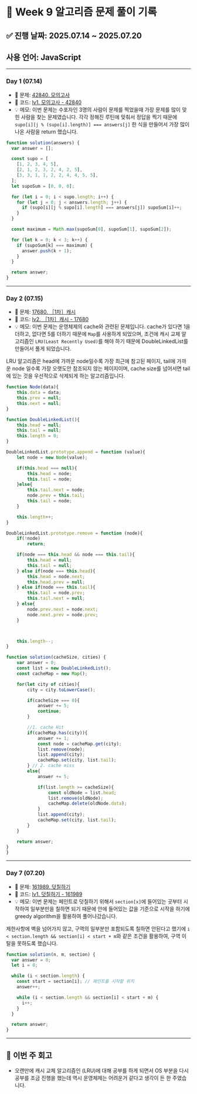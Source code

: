# 📘 Week 9 알고리즘 문제 풀이 기록

## ✅ 진행 날짜: 2025.07.14 ~ 2025.07.20

## 사용 언어: JavaScript

---

### Day 1 (07.14)

- 🔗 문제: [42840. 모의고사 ](https://school.programmers.co.kr/learn/courses/30/lessons/42840)
- 📁 코드: [lv1. 모의고사 - 42840](https://github.com/jamminP/javascript-algorithms/tree/main/%ED%94%84%EB%A1%9C%EA%B7%B8%EB%9E%98%EB%A8%B8%EC%8A%A4/1/42840.%E2%80%85%EB%AA%A8%EC%9D%98%EA%B3%A0%EC%82%AC)
- 💡 메모: 이번 문제는 수포자인 3명의 사람이 문제를 찍었을때 가장 문제를 많이 맞힌 사람을 찾는 문제였습니다. 각각 정해진 루틴에 맞춰서 정답을 찍기 때문에 `supo[i][j % (supo[i].length)] === answers[j]` 한 식을 만들어서 가장 많이 나온 사람을 return 했습니다.

```js
function solution(answers) {
  var answer = [];

  const supo = [
    [1, 2, 3, 4, 5],
    [2, 1, 2, 3, 2, 4, 2, 5],
    [3, 3, 1, 1, 2, 2, 4, 4, 5, 5],
  ];
  let supoSum = [0, 0, 0];

  for (let i = 0; i < supo.length; i++) {
    for (let j = 0; j < answers.length; j++) {
      if (supo[i][j % supo[i].length] === answers[j]) supoSum[i]++;
    }
  }

  const maximum = Math.max(supoSum[0], supoSum[1], supoSum[2]);

  for (let k = 0; k < 3; k++) {
    if (supoSum[k] === maximum) {
      answer.push(k + 1);
    }
  }

  return answer;
}
```

---

### Day 2 (07.15)

- 🔗 문제: [17680. ［1차］캐시](https://school.programmers.co.kr/learn/courses/30/lessons/17680)
- 📁 코드: [lv2. ［1차］캐시 - 17680](https://github.com/jamminP/javascript-algorithms/tree/main/%ED%94%84%EB%A1%9C%EA%B7%B8%EB%9E%98%EB%A8%B8%EC%8A%A4/2/17680.%E2%80%85%EF%BC%BB1%EC%B0%A8%EF%BC%BD%E2%80%85%EC%BA%90%EC%8B%9C)
- 💡 메모: 이번 문제는 운영체제의 cache와 관련된 문제입니다. cache가 있다면 1을 더하고, 없다면 5를 더하기 때문에 `Map`를 사용하게 되었으며, 조건에 캐시 교체 알고리즘인 `LRU(Least Recently Used)`를 해야 하기 때문에 DoubleLinkedList를 만들어서 풀게 되었습니다.

LRU 알고리즘은 head에 가까운 node일수록 가장 최근에 참고된 페이지, tail에 가까운 node 일수록 가장 오랫도안 참조되지 않는 페이지이며, cache size를 넘어서면 tail에 있는 것을 우선적으로 삭제되게 하는 알고리즘입니다.

```js
function Node(data){
    this.data = data;
    this.prev = null;
    this.next = null;
}

function DoubleLinkedList(){
    this.head = null;
    this.tail = null;
    this.length = 0;
}

DoubleLinkedList.prototype.append = function (value){
    let node = new Node(value);

    if(this.head === null){
        this.head = node;
        this.tail = node;
    }else{
        this.tail.next = node;
        node.prev = this.tail;
        this.tail = node;
    }

    this.length++;
}

DoubleLinkedList.prototype.remove = function (node){
    if(!node)
        return;

    if(node === this.head && node === this.tail){
        this.head = null;
        this.tail = null;
    } else if(node === this.head){
        this.head = node.next;
        this.head.prev = null;
    } else if(node === this.tail){
        this.tail = node.prev;
        this.tail.next = null;
    } else{
        node.prev.next = node.next;
        node.next.prev = node.prev;
    }



    this.length--;
}

function solution(cacheSize, cities) {
    var answer = 0;
    const list = new DoubleLinkedList();
    const cacheMap = new Map();

    for(let city of cities){
        city = city.toLowerCase();

        if(cacheSize === 0){
            answer += 5;
            continue;
        }

        //1. cache Hit
        if(cacheMap.has(city)){
            answer += 1;
            const node = cacheMap.get(city);
            list.remove(node);
            list.append(city);
            cacheMap.set(city, list.tail);
        } // 2. cache miss
        else{
            answer += 5;

            if(list.length >= cacheSize){
                const oldNode = list.head;
                list.remove(oldNode);
                cacheMap.delete(oldNode.data);
            }
            list.append(city);
            cacheMap.set(city, list.tail);
        }
    }

    return answer;
}
}
```

---

### Day 7 (07.20)

- 🔗 문제: [161989. 덧칠하기](https://school.programmers.co.kr/learn/courses/30/lessons/161989)
- 📁 코드: [lv1. 덧칠하기 - 161989](https://github.com/jamminP/javascript-algorithms/tree/main/%ED%94%84%EB%A1%9C%EA%B7%B8%EB%9E%98%EB%A8%B8%EC%8A%A4/1/161989.%E2%80%85%EB%8D%A7%EC%B9%A0%ED%95%98%EA%B8%B0)
- 💡 메모: 이번 문제는 페인트로 덧칠하기 위해서 `section[x]`에 들어있는 곳부터 시작하여 일부분만을 칠하면 되기 때문에 안에 들어있는 값을 기준으로 시작을 하기에 greedy algorithm을 활용하여 풀어나갔습니다.

제한사항에 벽을 넘어가지 않고, 구역의 일부분만 포함되도록 칠하면 안된다고 했기에 `i < section.length && section[i] < start + m`와 같은 조건을 활용하여, 구역 이탈을 못하도록 했습니다.

```js
function solution(n, m, section) {
  var answer = 0;
  let i = 0;

  while (i < section.length) {
    const start = section[i]; // 페인트를 시작할 위치
    answer++;

    while (i < section.length && section[i] < start + m) {
      i++;
    }
  }

  return answer;
}
```

---

## 📌 이번 주 회고

- 오랜만에 캐시 교체 알고리즘인 (LRU)에 대해 공부를 하게 되면서 OS 부분을 다시 공부를 조금 진행을 했는데 역시 운영체제는 어려운거 같다고 생각이 든 한 주였습니다.
